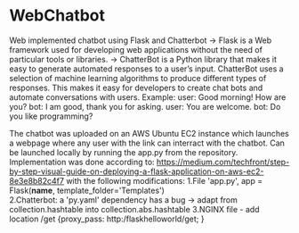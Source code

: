 # WebChatbot
Web implemented chatbot using Flask and Chatterbot
-> Flask is a Web framework used for developing web applications without the need of particular tools or libraries.
-> ChatterBot is a Python library that makes it easy to generate automated responses to a user’s input.
ChatterBot uses a selection of machine learning algorithms to produce different types of responses. This
makes it easy for developers to create chat bots and automate conversations with users. Example:
  user: Good morning! How are you?
  bot: I am good, thank you for asking.
  user: You are welcome.
  bot: Do you like programming?

The chatbot was uploaded on an AWS Ubuntu EC2 instance which launches a webpage where any user with the link can interract with the chatbot.
Can be launched locally by running the app.py from the repository. 
Implementation was done according to: https://medium.com/techfront/step-by-step-visual-guide-on-deploying-a-flask-application-on-aws-ec2-8e3e8b82c4f7
with the following modifications:
1.File 'app.py', app = Flask(__name__, template_folder='Templates')  
2.Chatterbot: a 'py.yaml' dependency has a bug -> adapt from collection.hashtable into collection.abs.hashtable
3.NGINX file - add location /get {proxy_pass: http:/flaskhelloworld/get; }
 
